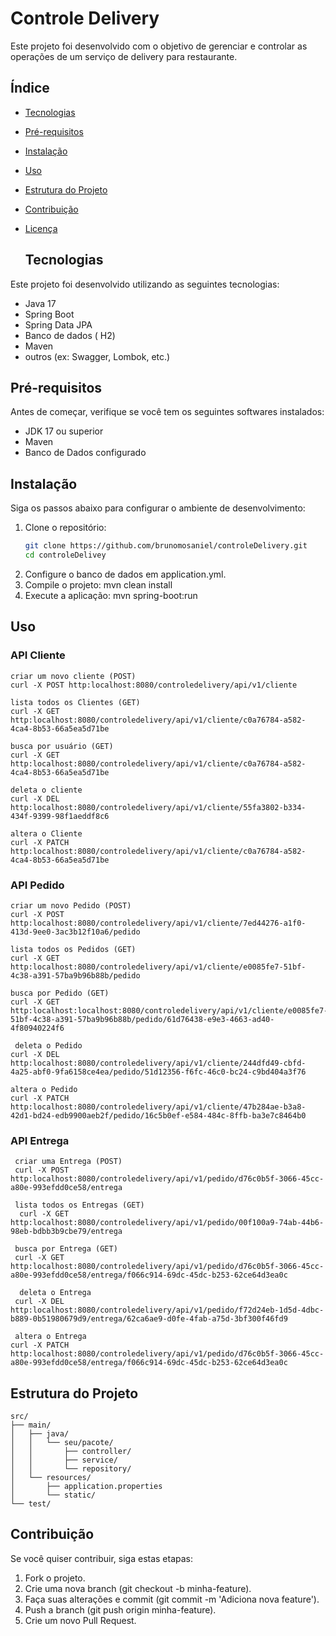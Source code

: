 # Controle Delivery
Este projeto foi desenvolvido com o objetivo de gerenciar e controlar as operações de um serviço de delivery para restaurante.

## Índice

- [Tecnologias](#tecnologias)
- [Pré-requisitos](#pré-requisitos)
- [Instalação](#instalação)
- [Uso](#uso)
- [Estrutura do Projeto](#estrutura-do-projeto)
- [Contribuição](#contribuição)
- [Licença](#licença)

  ## Tecnologias

Este projeto foi desenvolvido utilizando as seguintes tecnologias:

- Java 17
- Spring Boot
- Spring Data JPA
- Banco de dados ( H2)
- Maven
- outros (ex: Swagger, Lombok, etc.)
## Pré-requisitos

Antes de começar, verifique se você tem os seguintes softwares instalados:

- JDK 17 ou superior
- Maven 
- Banco de Dados configurado

## Instalação

Siga os passos abaixo para configurar o ambiente de desenvolvimento:

1. Clone o repositório:
   ```bash
   git clone https://github.com/brunomosaniel/controleDelivery.git
   cd controleDelivey
2. Configure o banco de dados em application.yml.
3. Compile o projeto: mvn clean install
4. Execute a aplicação: mvn spring-boot:run

## Uso
  
  ### API Cliente
  ```
 criar um novo cliente (POST)
 curl -X POST http:localhost:8080/controledelivery/api/v1/cliente
 
 lista todos os Clientes (GET)
 curl -X GET http:localhost:8080/controledelivery/api/v1/cliente/c0a76784-a582-4ca4-8b53-66a5ea5d71be

 busca por usuário (GET)
curl -X GET http:localhost:8080/controledelivery/api/v1/cliente/c0a76784-a582-4ca4-8b53-66a5ea5d71be

 deleta o cliente
 curl -X DEL http:localhost:8080/controledelivery/api/v1/cliente/55fa3802-b334-434f-9399-98f1aeddf8c6

 altera o Cliente
curl -X PATCH http:localhost:8080/controledelivery/api/v1/cliente/c0a76784-a582-4ca4-8b53-66a5ea5d71be
```
### API Pedido
 ```
 criar um novo Pedido (POST)
 curl -X POST http:localhost:8080/controledelivery/api/v1/cliente/7ed44276-a1f0-413d-9ee0-3ac3b12f10a6/pedido

 lista todos os Pedidos (GET)
 curl -X GET http:localhost:8080/controledelivery/api/v1/cliente/e0085fe7-51bf-4c38-a391-57ba9b96b88b/pedido

 busca por Pedido (GET)
 curl -X GET http:localhost:localhost:8080/controledelivery/api/v1/cliente/e0085fe7-51bf-4c38-a391-57ba9b96b88b/pedido/61d76438-e9e3-4663-ad40-4f80940224f6

  deleta o Pedido
 curl -X DEL http:localhost:8080/controledelivery/api/v1/cliente/244dfd49-cbfd-4a25-abf0-9fa6158ce4ea/pedido/51d12356-f6fc-46c0-bc24-c9bd404a3f76

 altera o Pedido
curl -X PATCH http:localhost:8080/controledelivery/api/v1/cliente/47b284ae-b3a8-42d1-bd24-edb9900aeb2f/pedido/16c5b0ef-e584-484c-8ffb-ba3e7c8464b0
```
### API Entrega
```
 criar uma Entrega (POST)
 curl -X POST http:localhost:8080/controledelivery/api/v1/pedido/d76c0b5f-3066-45cc-a80e-993efdd0ce58/entrega

 lista todos os Entregas (GET)
  curl -X GET http:localhost:8080/controledelivery/api/v1/pedido/00f100a9-74ab-44b6-98eb-bdbb3b9cbe79/entrega

 busca por Entrega (GET)
 curl -X GET http:localhost:8080/controledelivery/api/v1/pedido/d76c0b5f-3066-45cc-a80e-993efdd0ce58/entrega/f066c914-69dc-45dc-b253-62ce64d3ea0c

  deleta o Entrega
 curl -X DEL http:localhost:8080/controledelivery/api/v1/pedido/f72d24eb-1d5d-4dbc-b889-0b51980679d9/entrega/62ca6ae9-d0fe-4fab-a75d-3bf300f46fd9

 altera o Entrega
curl -X PATCH http:localhost:8080/controledelivery/api/v1/pedido/d76c0b5f-3066-45cc-a80e-993efdd0ce58/entrega/f066c914-69dc-45dc-b253-62ce64d3ea0c
```

 ## Estrutura do Projeto
```
src/
├── main/
│   ├── java/
│   │   └── seu/pacote/
│   │       ├── controller/
│   │       ├── service/
│   │       └── repository/
│   └── resources/
│       ├── application.properties
│       └── static/
└── test/
```
## Contribuição

 Se você quiser contribuir, siga estas etapas:
1. Fork o projeto.
2. Crie uma nova branch (git checkout -b minha-feature).
3. Faça suas alterações e commit (git commit -m 'Adiciona nova feature').
4. Push a branch (git push origin minha-feature).
5. Crie um novo Pull Request.
 
